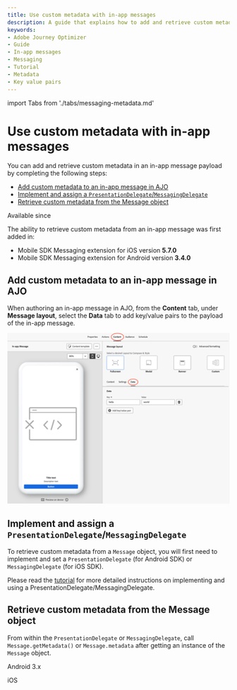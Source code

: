 ```yaml
---
title: Use custom metadata with in-app messages
description: A guide that explains how to add and retrieve custom metadata for in-app messages.
keywords:
- Adobe Journey Optimizer
- Guide
- In-app messages
- Messaging
- Tutorial
- Metadata
- Key value pairs
---
```


import Tabs from './tabs/messaging-metadata.md'

# Use custom metadata with in-app messages

You can add and retrieve custom metadata in an in-app message payload by completing the following steps:

* [Add custom metadata to an in-app message in AJO](#add-custom-metadata-to-an-in-app-message-in-ajo)
* [Implement and assign a `PresentationDelegate`/`MessagingDelegate`](#implement-and-assign-a-presentationdelegate-messagingdelegate)
* [Retrieve custom metadata from the Message object](#retrieve-custom-metadata-from-the-message-object)

<InlineAlert variant="info" slots="header, text1, text2"/>

Available since

The ability to retrieve custom metadata from an in-app message was first added in:

* Mobile SDK Messaging extension for iOS version **5.7.0**
* Mobile SDK Messaging extension for Android version **3.4.0**

## Add custom metadata to an in-app message in AJO

When authoring an in-app message in AJO, from the **Content** tab, under **Message layout**, select the **Data** tab to add key/value pairs to the payload of the in-app message.

![ajo-inapp-kvp-data](../assets/messaging-metadata/ajo-inapp-kvp-data.png)

## Implement and assign a `PresentationDelegate`/`MessagingDelegate`

To retrieve custom metadata from a `Message` object, you will first need to implement and set a `PresentationDelegate` (for Android SDK) or `MessagingDelegate` (for iOS SDK).

Please read the [tutorial](./messaging-delegate.md) for more detailed instructions on implementing and using a PresentationDelegate/MessagingDelegate.

## Retrieve custom metadata from the Message object

From within the `PresentationDelegate` or `MessagingDelegate`, call `Message.getMetadata()` or `Message.metadata` after getting an instance of the `Message` object.

<TabsBlock orientation="horizontal" slots="heading, content" repeat="2"/>

Android 3.x

<Tabs query="platform=android3x&function=metadata"/>

iOS

<Tabs query="platform=ios&function=metadata"/>
